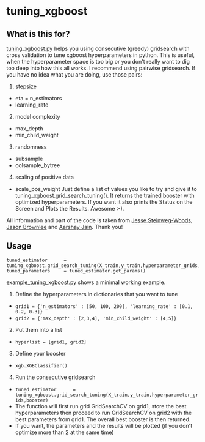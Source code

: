 # tuning_xgboost
## What is this for?
[tuning_xgboost.py](https://github.com/teezeit/tuning_xgboost/blob/master/tuning_xgboost.py) helps you using consecutive (greedy) gridsearch with cross validation to tune xgboost hyperparameters in python. This is useful, when the hyperparameter space is too big or you don't really want to dig too deep into how this all works.
I recommend using pairwise gridsearch. If you have no idea what you are doing, use those pairs:
1. stepsize
  * eta = n_estimators
  * learning_rate
2. model complexity
  * max_depth
  * min_child_weight
3. randomness
  * subsample
  * colsample_bytree
4. scaling of positive data
  * scale_pos_weight
 Just define a list of values you like to try and give it to tuning_xgboost.grid_search_tuning(). It returns the trained booster with optimized hyperparameters. If you want it also prints the Status on the Screen and Plots the Results. Awesome :-).

All information and part of the code is taken from [Jesse Steinweg-Woods](https://jessesw.com/XG-Boost/), [Jason Brownlee](http://machinelearningmastery.com/tune-learning-rate-for-gradient-boosting-with-xgboost-in-python/) and [Aarshay Jain](https://www.analyticsvidhya.com/blog/2016/03/complete-guide-parameter-tuning-xgboost-with-codes-python/). Thank you!



## Usage
```
tuned_estimator      = tuning_xgboost.grid_search_tuning(X_train,y_train,hyperparameter_grids,booster)
tuned_parameters     = tuned_estimator.get_params()
```

[example_tuning_xgboost.py](https://github.com/teezeit/tuning_xgboost/blob/master/example_tuning_xgboost.py) shows a minimal working example.




1. Define the hyperparameters in dictionaries that you want to tune
  * `grid1 = {'n_estimators' : [50, 100, 200], 'learning_rate' : [0.1, 0.2, 0.3]}`
  * `grid2 = {'max_depth' : [2,3,4], 'min_child_weight' : [4,5]}`
2. Put them into a list
  * `hyperlist = [grid1, grid2]`
3. Define your booster
  * `xgb.XGBClassifier()`
4. Run the consecutive gridsearch
  * `tuned_estimator      = tuning_xgboost.grid_search_tuning(X_train,y_train,hyperparameter_grids,booster)`
  * The function will first run grid GridSearchCV on grid1, store the best hyperparameters then proceed to run GridSearchCV on grid2 with the best parameters from grid1. The overall best booster is then returned.
  * If you want, the parameters and the results will be plotted (if you don't optimize more than 2 at the same time)




